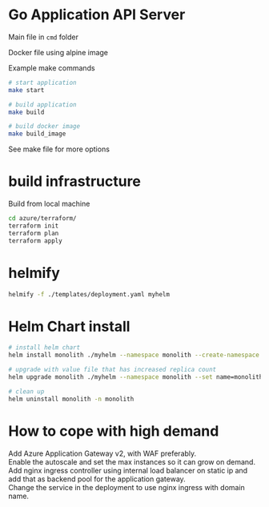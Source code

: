 # Go Application API Server

Main file in `cmd` folder

Docker file using alpine image

Example make commands

```sh
# start application
make start

# build application
make build

# build docker image
make build_image
```

See make file for more options

# build infrastructure
Build from local machine

```sh
cd azure/terraform/
terraform init
terraform plan
terraform apply
```

# helmify
```sh
helmify -f ./templates/deployment.yaml myhelm
```

# Helm Chart install

```sh
# install helm chart
helm install monolith ./myhelm --namespace monolith --create-namespace --set name=monolith -f ./myhelm/values.yaml

# upgrade with value file that has increased replica count
helm upgrade monolith ./myhelm --namespace monolith --set name=monolith -f ./myhelm/values.yaml

# clean up
helm uninstall monolith -n monolith
```

# How to cope with high demand
Add Azure Application Gateway v2, with WAF preferably.  
Enable the autoscale and set the max instances so it can grow on demand.  
Add nginx ingress controller using internal load balancer on static ip and add that as backend pool for the application gateway.  
Change the service in the deployment to use nginx ingress with domain name.  
